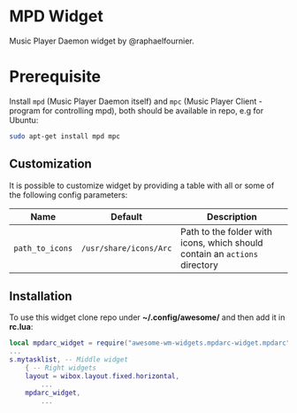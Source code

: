 # MPD Widget

Music Player Daemon widget by @raphaelfournier.

# Prerequisite

Install `mpd` (Music Player Daemon itself) and `mpc` (Music Player Client - program for controlling mpd), both should be available in repo, e.g for Ubuntu:

```bash
sudo apt-get install mpd mpc
```

## Customization

It is possible to customize widget by providing a table with all or some of the following config parameters:

| Name | Default | Description |
|---|---|---|
| `path_to_icons` | `/usr/share/icons/Arc` | Path to the folder with icons, which should contain an `actions` directory

## Installation

To use this widget clone repo under **~/.config/awesome/** and then add it in **rc.lua**:

```lua
local mpdarc_widget = require("awesome-wm-widgets.mpdarc-widget.mpdarc")
...
s.mytasklist, -- Middle widget
	{ -- Right widgets
    layout = wibox.layout.fixed.horizontal,
		...
    mpdarc_widget,
		...
```